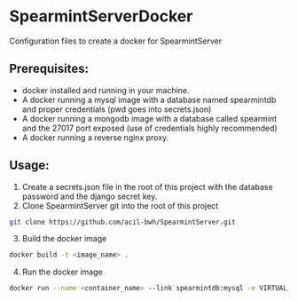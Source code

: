 # SpearmintServerDocker
Configuration files to create a docker for SpearmintServer

## Prerequisites:
- docker installed and running in your machine.
- A docker running a mysql image with a database named spearmintdb and proper credentials (pwd goes into secrets.json)
- A docker running a mongodb image with a database called spearmint and the 27017 port exposed (use of credentials highly recommended)
- A docker running a reverse nginx proxy.

## Usage:
1. Create a secrets.json file in the root of this project with the database password and the django secret key.
2. Clone SpearmintServer git into the root of this project
```bash
git clone https://github.com/acil-bwh/SpearmintServer.git
```
3. Build the docker image
```bash
docker build -t <image_name> .
```
4. Run the docker image
```bash
docker run --name <container_name> --link spearmintdb:mysql -e VIRTUAL_HOST=spmint.chestimagingplatform.org -d <image_name>
```
